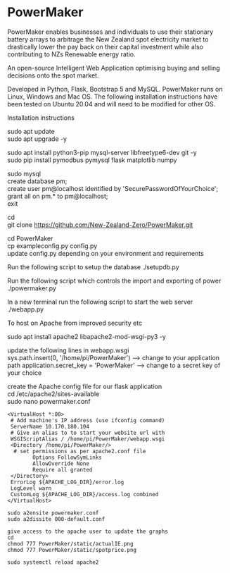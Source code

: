 # PowerMaker

PowerMaker enables businesses and individuals to use their stationary battery arrays to arbitrage the New Zealand spot electricity market to drastically lower the pay back on their capital investment while also contributing to NZs Renewable energy ratio.  

An open-source Intelligent Web Application optimising buying and selling decisions onto the spot market.

Developed in Python, Flask, Bootstrap 5 and MySQL.  PowerMaker runs on Linux, Windows and Mac OS.  The following installation instructions have been tested on Ubuntu 20.04 and will need to be modified for other OS.

Installation instructions

sudo apt update  
sudo apt upgrade -y

sudo apt install python3-pip mysql-server libfreetype6-dev git -y  
sudo pip install pymodbus pymysql flask matplotlib numpy

sudo mysql  
    create database pm;  
    create user pm@localhost identified by 'SecurePasswordOfYourChoice';  
    grant all on pm.* to pm@localhost;  
    exit  

cd  
git clone https://github.com/New-Zealand-Zero/PowerMaker.git  

cd PowerMaker  
cp exampleconfig.py config.py  
update config.py depending on your environment and requirements  

Run the following script to setup the database
./setupdb.py

Run the following script which controls the import and exporting of power
./powermaker.py

In a new terminal run the following script to start the web server  
./webapp.py

To host on Apache from improved security etc

sudo apt install apache2 libapache2-mod-wsgi-py3 -y

update the following lines in webapp.wsgi  
    sys.path.insert(0, '/home/pi/PowerMaker') --> change to your application path
    application.secret_key = 'PowerMaker' --> change to a secret key of your choice  

create the Apache config file for our flask application  
    cd /etc/apache2/sites-available  
    sudo nano powermaker.conf  

    <VirtualHost *:80>
     # Add machine's IP address (use ifconfig command)
     ServerName 10.170.180.104
     # Give an alias to to start your website url with
     WSGIScriptAlias / /home/pi/PowerMaker/webapp.wsgi
     <Directory /home/pi/PowerMaker/>
      # set permissions as per apache2.conf file
            Options FollowSymLinks
            AllowOverride None
            Require all granted
     </Directory>
     ErrorLog ${APACHE_LOG_DIR}/error.log
     LogLevel warn
     CustomLog ${APACHE_LOG_DIR}/access.log combined
    </VirtualHost>

    sudo a2ensite powermaker.conf 
    sudo a2dissite 000-default.conf

    give access to the apache user to update the graphs
    cd  
    chmod 777 PowerMaker/static/actualIE.png
    chmod 777 PowerMaker/static/spotprice.png

    sudo systemctl reload apache2
